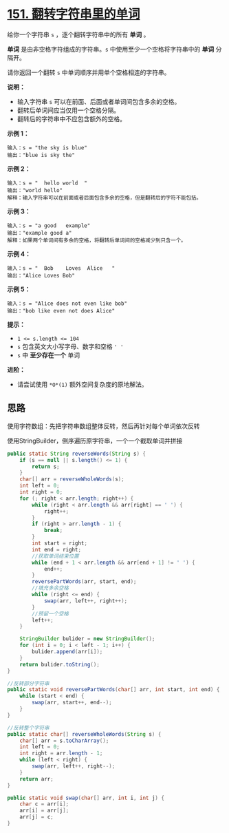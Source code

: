 # [151. 翻转字符串里的单词](https://leetcode-cn.com/problems/reverse-words-in-a-string/)

给你一个字符串 `s` ，逐个翻转字符串中的所有 **单词** 。

**单词** 是由非空格字符组成的字符串。`s` 中使用至少一个空格将字符串中的 **单词** 分隔开。

请你返回一个翻转 `s` 中单词顺序并用单个空格相连的字符串。

**说明：**

- 输入字符串 `s` 可以在前面、后面或者单词间包含多余的空格。
- 翻转后单词间应当仅用一个空格分隔。
- 翻转后的字符串中不应包含额外的空格。

 

**示例 1：**

```
输入：s = "the sky is blue"
输出："blue is sky the"
```

**示例 2：**

```
输入：s = "  hello world  "
输出："world hello"
解释：输入字符串可以在前面或者后面包含多余的空格，但是翻转后的字符不能包括。
```

**示例 3：**

```
输入：s = "a good   example"
输出："example good a"
解释：如果两个单词间有多余的空格，将翻转后单词间的空格减少到只含一个。
```

**示例 4：**

```
输入：s = "  Bob    Loves  Alice   "
输出："Alice Loves Bob"
```

**示例 5：**

```
输入：s = "Alice does not even like bob"
输出："bob like even not does Alice"
```

 

**提示：**

- `1 <= s.length <= 104`
- `s` 包含英文大小写字母、数字和空格 `' '`
- `s` 中 **至少存在一个** 单词



 

**进阶：**

- 请尝试使用 `*O*(1)` 额外空间复杂度的原地解法。

## 思路

使用字符数组：先把字符串数组整体反转，然后再针对每个单词依次反转

使用StringBuilder，倒序遍历原字符串，一个一个截取单词并拼接

```java
public static String reverseWords(String s) {
    if (s == null || s.length() <= 1) {
        return s;
    }
    char[] arr = reverseWholeWords(s);
    int left = 0;
    int right = 0;
    for (; right < arr.length; right++) {
        while (right < arr.length && arr[right] == ' ') {
            right++;
        }
        if (right > arr.length - 1) {
            break;
        }
        int start = right;
        int end = right;
        //获取单词结束位置
        while (end + 1 < arr.length && arr[end + 1] != ' ') {
            end++;
        }
        reversePartWords(arr, start, end);
        //填充多余空格
        while (right <= end) {
            swap(arr, left++, right++);
        }
        //预留一个空格
        left++;
    }

    StringBuilder bulider = new StringBuilder();
    for (int i = 0; i < left - 1; i++) {
        bulider.append(arr[i]);
    }
    return bulider.toString();
}

//反转部分字符串
public static void reversePartWords(char[] arr, int start, int end) {
    while (start < end) {
        swap(arr, start++, end--);
    }
}

//反转整个字符串
public static char[] reverseWholeWords(String s) {
    char[] arr = s.toCharArray();
    int left = 0;
    int right = arr.length - 1;
    while (left < right) {
        swap(arr, left++, right--);
    }
    return arr;
}

public static void swap(char[] arr, int i, int j) {
    char c = arr[i];
    arr[i] = arr[j];
    arr[j] = c;
}
```

